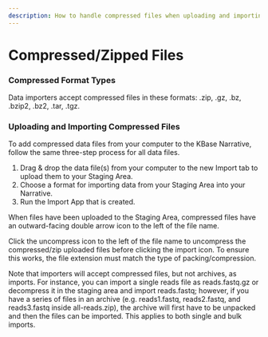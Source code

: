 ```yaml
---
description: How to handle compressed files when uploading and importing data.
---
```


# Compressed/Zipped Files

### Compressed Format Types

Data importers accept compressed files in these formats: .zip, .gz, .bz, .bzip2, .bz2, .tar, .tgz.&#x20;

### Uploading and Importing Compressed Files

To add compressed data files from your computer to the KBase Narrative, follow the same three-step process for all data files.&#x20;

1. Drag & drop the data file(s) from your computer to the new Import tab to upload them to your Staging Area.
2. Choose a format for importing data from your Staging Area into your Narrative.
3. Run the Import App that is created.

When files have been uploaded to the Staging Area, compressed files have an outward-facing double arrow icon to the left of the file name.&#x20;

Click the uncompress icon to the left of the file name to uncompress the compressed/zip uploaded files before clicking the import icon. To ensure this works, the file extension must match the type of packing/compression.&#x20;

Note that importers will accept compressed files, but not archives, as imports. For instance, you can import a single reads file as reads.fastq.gz or decompress it in the staging area and import reads.fastq; however, if you have a series of files in an archive (e.g. reads1.fastq, reads2.fastq,  and reads3.fastq inside all-reads.zip), the archive will first have to be unpacked and then the files can be imported. This applies to both single and bulk imports.



